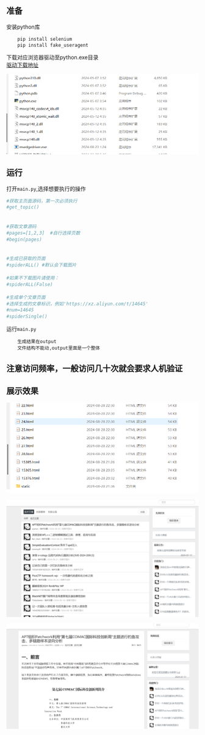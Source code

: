 ## 准备

安装python库

```
	pip install selenium
	pip install fake_useragent
```

下载对应浏览器驱动至python.exe目录  
[驱动下载地址](https://developer.microsoft.com/zh-cn/microsoft-edge/tools/webdriver/?form=MA13LH#downloads)

![image-20240829144818275](pic/image-20240829144818275.png)

## 运行

打开`main.py`,选择想要执行的操作  

```python
#获取主页面源码，第一次必须执行
#get_topic()


#获取文章源码
#pages=[1,2,3]  #自行选择页数
#begin(pages)


#生成已获取的页面
#spiderALL() #默认会下载图片

#如果不下载图片请使用：
#spiderALL(False)

#生成单个文章页面
#选择生成的文章标识，例如'https://xz.aliyun.com/t/14645'
#num=14645   
#spiderSingle()
```

运行`main.py`

```
	生成结果在output
	文件结构不能动,output里面是一个整体
```

## 注意访问频率，一般访问几十次就会要求人机验证

## 展示效果

![image-20240829144621642](pic/image-20240829144621642.png)

![image-20240829144645334](pic/image-20240829144645334.png)

![image-20240829144709901](pic/image-20240829144709901.png)
